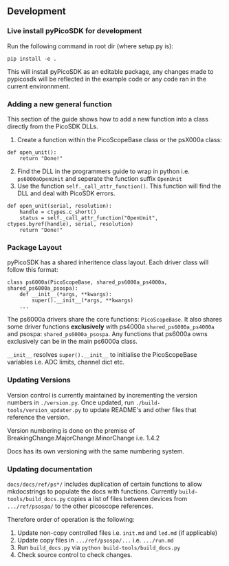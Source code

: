 ## Development

### Live install pyPicoSDK for development
Run the following command in root dir (where setup.py is):

`pip install -e .`

This will install pyPicoSDK as an editable package, any changes made to pypicosdk will be reflected in the example code or any code ran in the current environnment. 

### Adding a new general function
This section of the guide shows how to add a new function into a class directly from the PicoSDK DLLs.
1. Create a function within the PicoScopeBase class or the psX000a class:
```
def open_unit():
    return "Done!"
```
2. Find the DLL in the programmers guide to wrap in python i.e. `ps6000aOpenUnit` and seperate the function suffix `OpenUnit`
3. Use the function `self._call_attr_function()`. This function will find the DLL and deal with PicoSDK errors. 
```
def open_unit(serial, resolution):
    handle = ctypes.c_short()
    status = self._call_attr_function("OpenUnit", ctypes.byref(handle), serial, resolution)
    return "Done!"
```

### Package Layout

pyPicoSDK has a shared inheritence class layout. Each driver class will follow this format:

```
class ps6000a(PicoScopeBase, shared_ps6000a_ps4000a, shared_ps6000a_psospa):
    def __init__(*args, **kwargs):
        super().__init__(*args, **kwargs)
    ...
```
The ps6000a drivers share the core functions: `PicoScopeBase`.
It also shares some driver functions **exclusively** with ps4000a `shared_ps6000a_ps4000a` and psospa: `shared_ps6000a_psospa`.
Any functions that ps6000a owns exclusively can be in the main ps6000a class.

`__init__` resolves `super().__init__` to initialise the PicoScopeBase variables i.e. ADC limits, channel dict etc.


### Updating Versions

Version control is currently maintained by incrementing the version numbers in `./version.py`. Once updated, run `./build-tools/version_updater.py` to update README's and other files that reference the version.

Version numbering is done on the premise of BreakingChange.MajorChange.MinorChange i.e. 1.4.2

Docs has its own versioning with the same numbering system.

### Updating documentation

`docs/docs/ref/ps*/` includes duplication of certain functions to allow mkdocstrings to populate the docs with functions. 
Currently `build-tools/build_docs.py` copies a list of files between devices from `.../ref/psospa/` to the other picoscope references. 

Therefore order of operation is the following:
1. Update non-copy controlled files i.e. `init.md` and `led.md` (if applicable)
2. Update copy files in `.../ref/psospa/...` i.e. `.../run.md` 
3. Run `build_docs.py` via `python build-tools/build_docs.py`
4. Check source control to check changes. 
    